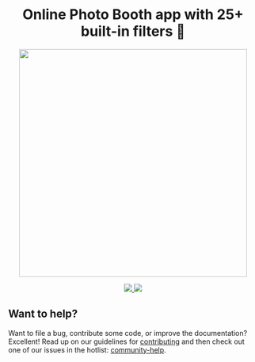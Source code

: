 <p align="center">
  <h1 align="center">Online Photo Booth app with 25+ built-in filters 📸</h1>
</p>

<p align="center">
  <a href="https://photobooth.staticweb.app">
    <img width="460" src="https://user-images.githubusercontent.com/1699357/106653194-c46e6100-6596-11eb-9f0c-785bb021b782.png" />
  </a>
</p>

<p align="center">
  <a href="https://photobooth.staticweb.app">
    <img src="https://img.shields.io/badge/visit-photobooth.staticweb.app-brightgreen" />
  </a>
  <a href="https://azure.microsoft.com/services/app-service/static/?WT.mc_id=javascript-00000-wachegha">
    <img src="https://img.shields.io/badge/deployed-Azure%20Static%20Web%20Apps-blue" />
  </a>
</p>

## Want to help?
Want to file a bug, contribute some code, or improve the documentation? Excellent! Read up on our guidelines for [contributing](https://github.com/manekinekko/photobooth/blob/master/CONTRIBUTING.md) and then check out one of our issues in the hotlist: [community-help](https://github.com/manekinekko/photobooth/issues?q=label%3Acommunity-help).
